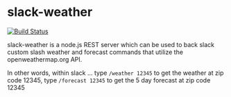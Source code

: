 # slack-weather

[![Build Status](https://travis-ci.org/tschaible/slack-weather.svg?branch=master)](http://travis-ci.org/tschaible/slack-weather?branch=master)

slack-weather is a node.js REST server which can be used to back slack custom slash weather and forecast commands that utilize the openweathermap.org API.

In other words, within slack ... type `/weather 12345` to get the weather at zip code 12345, type `/forecast 12345` to get the 5 day forecast at zip code 12345 